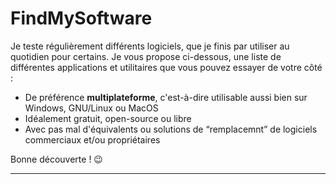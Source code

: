 # FindMySoftware

Je teste régulièrement différents logiciels, que je finis par utiliser au quotidien pour certains. Je vous propose ci-dessous, une liste de différentes applications et utilitaires que vous pouvez essayer de votre côté :

+ De préférence **multiplateforme**, c'est-à-dire utilisable aussi bien sur Windows, GNU/Linux ou MacOS
+ Idéalement gratuit, open-source ou libre
+ Avec pas mal d'équivalents ou solutions de “remplacemnt” de logiciels commerciaux et/ou propriétaires

Bonne découverte ! 😉

---
